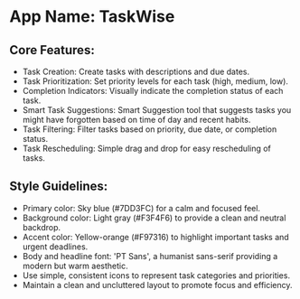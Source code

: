 # **App Name**: TaskWise

## Core Features:

- Task Creation: Create tasks with descriptions and due dates.
- Task Prioritization: Set priority levels for each task (high, medium, low).
- Completion Indicators: Visually indicate the completion status of each task.
- Smart Task Suggestions: Smart Suggestion tool that suggests tasks you might have forgotten based on time of day and recent habits.
- Task Filtering: Filter tasks based on priority, due date, or completion status.
- Task Rescheduling: Simple drag and drop for easy rescheduling of tasks.

## Style Guidelines:

- Primary color: Sky blue (#7DD3FC) for a calm and focused feel.
- Background color: Light gray (#F3F4F6) to provide a clean and neutral backdrop.
- Accent color: Yellow-orange (#F97316) to highlight important tasks and urgent deadlines.
- Body and headline font: 'PT Sans', a humanist sans-serif providing a modern but warm aesthetic.
- Use simple, consistent icons to represent task categories and priorities.
- Maintain a clean and uncluttered layout to promote focus and efficiency.